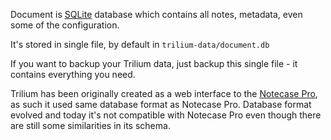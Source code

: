 Document is [SQLite](https://www.sqlite.org) database which contains all notes, metadata, even some of the configuration.

It's stored in single file, by default in ```trilium-data/document.db```

If you want to backup your Trilium data, just backup this single file - it contains everything you need.

Trilium has been originally created as a web interface to the [Notecase Pro](http://www.notecasepro.com/), as such it used same database format as Notecase Pro. Database format evolved and today it's not compatible with Notecase Pro even though there are still some similarities in its schema.